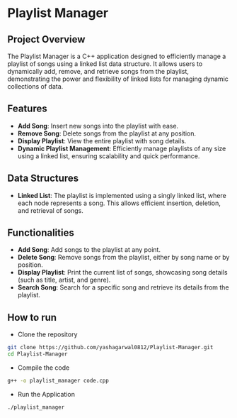 # Playlist Manager

## Project Overview

The Playlist Manager is a C++ application designed to efficiently manage a playlist of songs using a linked list data structure. It allows users to dynamically add, remove, and retrieve songs from the playlist, demonstrating the power and flexibility of linked lists for managing dynamic collections of data.

## Features

- **Add Song**: Insert new songs into the playlist with ease.
- **Remove Song**: Delete songs from the playlist at any position.
- **Display Playlist**: View the entire playlist with song details.
- **Dynamic Playlist Management**: Efficiently manage playlists of any size using a linked list, ensuring scalability and quick performance.

## Data Structures

- **Linked List**: The playlist is implemented using a singly linked list, where each node represents a song. This allows efficient insertion, deletion, and retrieval of songs.

## Functionalities

- **Add Song**: Add songs to the playlist at any point.
- **Delete Song**: Remove songs from the playlist, either by song name or by position.
- **Display Playlist**: Print the current list of songs, showcasing song details (such as title, artist, and genre).
- **Search Song**: Search for a specific song and retrieve its details from the playlist.
  
## How to run

- Clone the repository
```bash
git clone https://github.com/yashagarwal0812/Playlist-Manager.git
cd Playlist-Manager
```

- Compile the code
```bash
g++ -o playlist_manager code.cpp
```

- Run the Application
```bash
./playlist_manager
```
